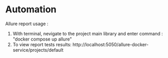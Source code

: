 # Automation
Allure report usage :

1. With terminal, nevigate to the project main library and enter command : "docker compose up allure"
2. To view report tests results: http://localhost:5050/allure-docker-service/projects/default
